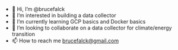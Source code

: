 - 👋 Hi, I’m @brucefalck
- 👀 I’m interested in building a data collector
- 🌱 I’m currently learning GCP basics and Docker basics
- 💞️ I’m looking to collaborate on a data collector for climate/energy transition
- 📫 How to reach me brucefalck@gmail.com

<!---
brucefalck/brucefalck is a ✨ special ✨ repository because its `README.md` (this file) appears on your GitHub profile.
You can click the Preview link to take a look at your changes.
--->
